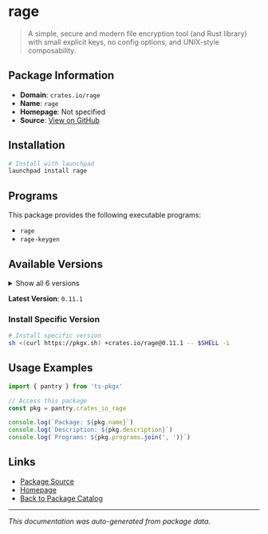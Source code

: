 # rage

> A simple, secure and modern file encryption tool (and Rust library) with small explicit keys, no config options, and UNIX-style composability.

## Package Information

- **Domain**: `crates.io/rage`
- **Name**: `rage`
- **Homepage**: Not specified
- **Source**: [View on GitHub](https://github.com/pkgxdev/pantry/tree/main/projects/crates.io/rage/package.yml)

## Installation

```bash
# Install with launchpad
launchpad install rage
```

## Programs

This package provides the following executable programs:

- `rage`
- `rage-keygen`

## Available Versions

<details>
<summary>Show all 6 versions</summary>

- `0.11.1`, `0.11.0`, `0.10.1`, `0.10.0`, `0.9.3`
- `0.9.2`

</details>

**Latest Version**: `0.11.1`

### Install Specific Version

```bash
# Install specific version
sh <(curl https://pkgx.sh) +crates.io/rage@0.11.1 -- $SHELL -i
```

## Usage Examples

```typescript
import { pantry } from 'ts-pkgx'

// Access this package
const pkg = pantry.crates_io_rage

console.log(`Package: ${pkg.name}`)
console.log(`Description: ${pkg.description}`)
console.log(`Programs: ${pkg.programs.join(', ')}`)
```

## Links

- [Package Source](https://github.com/pkgxdev/pantry/tree/main/projects/crates.io/rage/package.yml)
- [Homepage](#)
- [Back to Package Catalog](../package-catalog.md)

---

*This documentation was auto-generated from package data.*
